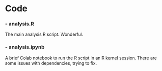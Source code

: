 # Code

### - analysis.R
The main analysis R script. Wonderful.

### - analysis.ipynb
A brief Colab notebook to run the R script in an R kernel session. 
There are some issues with dependencies, trying to fix.